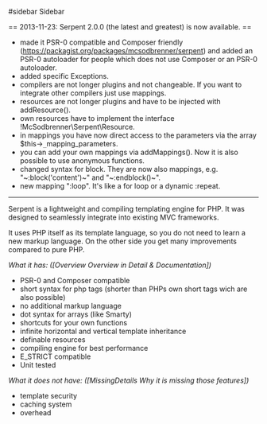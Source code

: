 #sidebar Sidebar 

== 2013-11-23: Serpent 2.0.0 (the latest and greatest) is now available. ==
  * made it PSR-0 compatible and Composer friendly (https://packagist.org/packages/mcsodbrenner/serpent) and added an PSR-0 autoloader for people which does not use Composer or an PSR-0 autoloader.
  * added specific Exceptions.
  * compilers are not longer plugins and not changeable. If you want to integrate other compilers just use mappings.
  * resources are not longer plugins and have to be injected with addResource().
  * own resources have to implement the interface \!McSodbrenner\Serpent\Resource.
  * in mappings you have now direct access to the parameters via the array $this->`_`mapping_parameters.
  * you can add your own mappings via addMappings(). Now it is also possible to use anonymous functions.
  * changed syntax for block. They are now also mappings, e.g. "~:block('content')~" and "~:endblock()~".
  * new mapping ":loop". It's like a for loop or a dynamic :repeat.
----

Serpent is a lightweight and compiling templating engine for PHP. It was designed to seamlessly integrate into existing MVC frameworks.

It uses PHP itself as its template language, so you do not need to learn a new markup language. On the other side you get many improvements compared to pure PHP.

*What it has: ([Overview Overview in Detail & Documentation])*
  * PSR-0 and Composer compatible
  * short syntax for php tags (shorter than PHPs own short tags wich are also possible)
  * no additional markup language
  * dot syntax for arrays (like Smarty)
  * shortcuts for your own functions
  * infinite horizontal and vertical template inheritance
  * definable resources
  * compiling engine for best performance
  * E_STRICT compatible
  * Unit tested

*What it does not have: ([MissingDetails Why it is missing those features])*
  * template security
  * caching system
  * overhead

